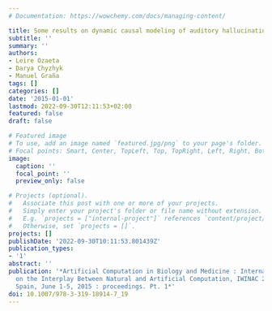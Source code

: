 ```yaml
---
# Documentation: https://wowchemy.com/docs/managing-content/

title: Some results on dynamic causal modeling of auditory hallucinations
subtitle: ''
summary: ''
authors:
- Leire Ozaeta
- Darya Chyzhyk
- Manuel Graña
tags: []
categories: []
date: '2015-01-01'
lastmod: 2022-09-30T12:11:53+02:00
featured: false
draft: false

# Featured image
# To use, add an image named `featured.jpg/png` to your page's folder.
# Focal points: Smart, Center, TopLeft, Top, TopRight, Left, Right, BottomLeft, Bottom, BottomRight.
image:
  caption: ''
  focal_point: ''
  preview_only: false

# Projects (optional).
#   Associate this post with one or more of your projects.
#   Simply enter your project's folder or file name without extension.
#   E.g. `projects = ["internal-project"]` references `content/project/deep-learning/index.md`.
#   Otherwise, set `projects = []`.
projects: []
publishDate: '2022-09-30T10:11:53.801439Z'
publication_types:
- '1'
abstract: ''
publication: '*Artificial Computation in Biology and Medicine : International Work-Conference
  on the Interplay Between Natural and Artificial Computation, IWINAC 2015, Elche,
  Spain, June 1-5, 2015 : proceedings. Pt. 1*'
doi: 10.1007/978-3-319-18914-7_19
---
```

